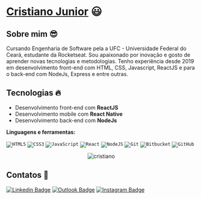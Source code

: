  # <a href="https://www.linkedin.com/in/cristianojr9/">Cristiano Junior</a> :smiley:

## Sobre mim :sunglasses:
Cursando Engenharia de Software pela a UFC - Universidade Federal do Ceará, estudante da Rocketseat. Sou apaixonado por inovação e gosto de aprender novas tecnologias e metodologias. Tenho experiência desde 2019 em desenvolvimento front-end com HTML, CSS, Javascript, ReactJS e para o back-end com NodeJs, Express e entre outras.  

## Tecnologias :fire:
- Desenvolvimento front-end com **ReactJS**
- Desenvolvimento mobile com **React Native**
- Desenvolvimento back-end com **NodeJs**

**Linguagens e ferramentas:**  

<code><img alt="HTML5" src="https://img.shields.io/badge/html5-%23E34F26.svg?style=for-the-badge&logo=html5&logoColor=white"/></code>
<code><img alt="CSS3" src="https://img.shields.io/badge/css3-%231572B6.svg?style=for-the-badge&logo=css3&logoColor=white"/></code>
<code><img alt="JavaScript" src="https://img.shields.io/badge/javascript-%23323330.svg?style=for-the-badge&logo=javascript&logoColor=%23F7DF1E"/></code>
<code><img alt="React" src="https://img.shields.io/badge/react-%2320232a.svg?style=for-the-badge&logo=react&logoColor=%2361DAFB"/></code>
<code><img alt="NodeJS" src="https://img.shields.io/badge/node.js-%2343853D.svg?style=for-the-badge&logo=node-dot-js&logoColor=white"/></code>
<code><img alt="Git" src="https://img.shields.io/badge/git-%23F05033.svg?style=for-the-badge&logo=git&logoColor=white"/></code>
<code><img alt="Bitbucket" src="https://img.shields.io/badge/bitbucket-%230047B3.svg?style=for-the-badge&logo=bitbucket&logoColor=white"/></code>
<code><img alt="GitHub" src="https://img.shields.io/badge/github-%23121011.svg?style=for-the-badge&logo=github&logoColor=white"/></code>

<p align="center">
  <img src="https://github-readme-stats.vercel.app/api?username=cristianojr9&show_icons=true&theme=dark" alt="cristiano" />
</p>

##  Contatos :speech_balloon:
[![Linkedin Badge](https://img.shields.io/badge/linkedin-%230077B5.svg?style=for-the-badge&logo=linkedin&logoColor=white&link=https://www.linkedin.com/in/cristianojr9/)](https://www.linkedin.com/in/cristianojr9/) [![Outlook Badge](https://img.shields.io/badge/Email-0078D4?style=for-the-badge&logo=microsoft-outlook&logoColor=white&link=mailto:cristiano_junior99@outlook.com)](mailto:cristiano_junior99@outlook.com) [![Instagram Badge](https://img.shields.io/badge/Instagram-%23E4405F.svg?style=for-the-badge&logo=Instagram&logoColor=white&link=https://www.instagram.com/cristianojr9/)](https://www.instagram.com/cristianojr9/)


